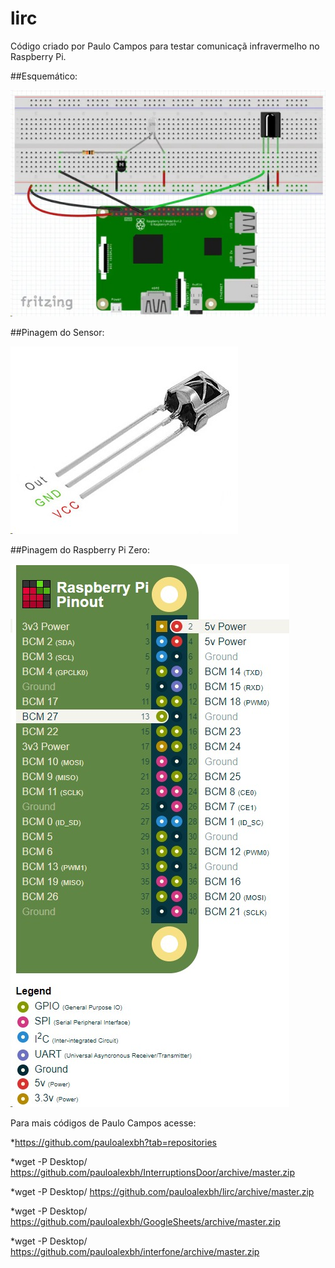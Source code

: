 # lirc
Código criado por Paulo Campos para testar comunicaçã infravermelho no Raspberry Pi.

##Esquemático:

![Esquematico](/Esquematico.jpeg)

##Pinagem do Sensor:

![Sensor_IR](/Sensor_IR.jpeg)

##Pinagem do Raspberry Pi Zero:

![Pinagem](/Pinagem.jpeg)

Para mais códigos de Paulo Campos acesse:

*https://github.com/pauloalexbh?tab=repositories

*wget -P Desktop/ https://github.com/pauloalexbh/InterruptionsDoor/archive/master.zip

*wget -P Desktop/ https://github.com/pauloalexbh/lirc/archive/master.zip

*wget -P Desktop/ https://github.com/pauloalexbh/GoogleSheets/archive/master.zip

*wget -P Desktop/ https://github.com/pauloalexbh/interfone/archive/master.zip
